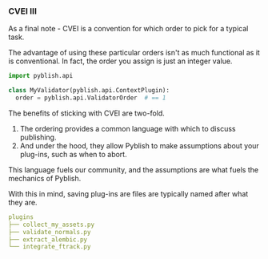 ### CVEI III

As a final note - CVEI is a convention for which order to pick for a typical task.

The advantage of using these particular orders isn't as much functional as it is conventional. In fact, the order you assign is just an integer value. 

```python
import pyblish.api

class MyValidator(pyblish.api.ContextPlugin):
  order = pyblish.api.ValidatorOrder  # == 1
```

The benefits of sticking with CVEI are two-fold.

1. The ordering provides a common language with which to discuss publishing.
2. And under the hood, they allow Pyblish to make assumptions about your plug-ins, such as when to abort.

This language fuels our community, and the assumptions are what fuels the mechanics of Pyblish.

With this in mind, saving plug-ins are files are typically named after what they are.

```yaml
plugins
├── collect_my_assets.py
├── validate_normals.py
├── extract_alembic.py
└── integrate_ftrack.py
```
